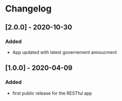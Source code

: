 # Changelog

## [2.0.0] - 2020-10-30
### Added
- App updated with latest governement annoucment

## [1.0.0] - 2020-04-09
### Added
- first public release for the RESTful app